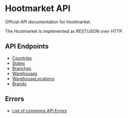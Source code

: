 Hootmarket API
==============

Official API documentation for Hootmarket.

The Hootmarket is implemented as REST/JSON over HTTP.

API Endpoints
-------------

* [Countries](sections/countries.md)
* [States](sections/states.md)
* [Branches](sections/branches.md)
* [Warehouses](sections/warehouses.md)
* [WarehouseLocations](sections/warehouse_locations.md)
* [Brands](sections/brands.md)

Errors
------

* [List of commons API Errors](sections/errors.md)
